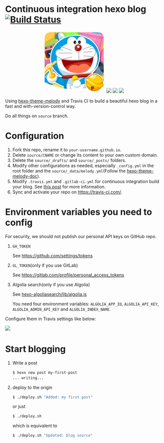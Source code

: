 # Continuous integration hexo blog [![Build Status](https://travis-ci.org/upupming/upupming.github.io.svg?branch=source)](https://travis-ci.org/upupming/upupming.github.io)

<p align="center">
  <a href="https://upupming.site"><img src="https://raw.githubusercontent.com/upupming/upupming.github.io/source/source/img/doraemon.jpeg" height="200"></a>
  <a href="https://hexo.io"><img src="https://raw.githubusercontent.com/hexojs/awesome-hexo/master/hexo-logo.png" height="200"></a>
  <a href="https://github.com/Molunerfinn/hexo-theme-melody"><img src="https://raw.githubusercontent.com/Molunerfinn/hexo-theme-melody-doc/master/docs/imgs/logo.png" height="200"></a>
  <a href="https:travis-ci.com"><img src="https://travis-ci.com/images/logos/TravisCI-Mascot-pride-4.png" height="200"></a>
</p>

Using [hexo-theme-melody](https://github.com/Molunerfinn/hexo-theme-melody) and Travis CI to build a beautiful hexo blog in a fast and with-version-control way.

Do all things on `source` branch.

# Configuration

1. Fork this repo, rename it to `your-username.github.io`.
2. Delete `source/CNAME` or change its content to your own custom domain.
3. Delete the `source/_drafts/` and `source/_posts/` folders.
4. Modify other configurations as needed, especially `_config.yml` in the root folder and the `source/_data/melody.yml`(Follow the [hexo-theme-melody-doc](https://molunerfinn.com/hexo-theme-melody-doc/#/?id=hexo-theme-melody)).
5. Modify `.travis.yml` and `.gitlab-ci.yml` for continuous integration build your blog. See [this post](https://upupming.site/2018/04/08/beautify-hexo-SEO-travis/) for more information.
6. Sync and activate your repo on https://travis-ci.com/.

# Environment variables you need to config

For security, we should not publish our personal API keys on GitHub repo.

1. `GH_TOKEN`
  
    See https://github.com/settings/tokens 

2. `GL_TOKEN`(only if you use GitLab)

    See https://gitlab.com/profile/personal_access_tokens

3. Algolia search(only if you use Algolia)

    See [hexo-algoliasearch/lib/algolia.js](https://github.com/LouisBarranqueiro/hexo-algoliasearch/blob/8b8fb278cb6027a56035adc5da001050cf9bf100/lib/algolia.js#L20)

    You need four environment variables: `ALGOLIA_APP_ID`, `ALGOLIA_API_KEY`, `ALGOLIA_ADMIN_API_KEY` and `ALGOLIA_INDEX_NAME`.

Configure them in Travis settings like below:

<img src=https://user-images.githubusercontent.com/24741764/42017071-613dc3a8-7ae0-11e8-93d7-21a881b2ebcc.png>

# Start blogging

1. Write a post

    ```bash
    $ hexo new post my-first-post
    ... writing...
    ```

2. deploy to the origin

    ```bash
    $ ./deploy.sh "Added: my first post"
    ```

    or just
    ```bash
    $ ./deploy.sh
    ```
    which is equivalent to 
    ```bash
    $ ./deploy.sh "Updated: blog source"
    ```


